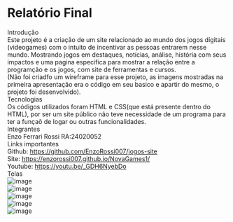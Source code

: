 # Relatório Final<br>
Introdução<br>
Este projeto é a criação de um site relacionado ao mundo dos jogos digitais (videogames) com o intuito de incentivar as pessoas entrarem nesse mundo. Mostrando jogos em destaques, notícias, análise, história com seus impactos e uma pagina especifica para mostrar a relação entre a programção e os jogos, com site de ferramentas e cursos.<br>
(Não foi criadfo um wireframe para esse projeto, as imagens mostradas na primeira apresentação era o código em seu basico e apartir do mesmo, o projeto foi desenvolvido).<br>
Tecnologias<br>
Os códigos utilizados foram HTML e CSS(que está presente dentro do HTML), por ser um site público não teve necessidade de um programa para ter a funçaõ de logar ou outras funcionalidades.<br>
Integrantes<br>
Enzo Ferrari Rossi RA:24020052<br>
Links importantes<br>
Github: https://github.com/EnzoRossi007/jogos-site <br>
Site: https://enzorossi007.github.io/NovaGames1/<br>
Youtube: https://youtu.be/_GDH6NyebDo <br>
Telas<br>
![image](https://github.com/user-attachments/assets/b3b3bd52-dc16-42ac-884e-83d98324eecb)<br>
![image](https://github.com/user-attachments/assets/002d35f9-fc97-401e-a7b0-8158aabbfe0a)<br>
![image](https://github.com/user-attachments/assets/50b13434-9175-43a4-a8bc-df0684de93cc)<br>
![image](https://github.com/user-attachments/assets/d2768aee-3817-4689-a682-d8ca1eb7e967)<br>
![image](https://github.com/user-attachments/assets/f1fa7860-b810-41f6-a92d-6a42569fc1d1)<br>

